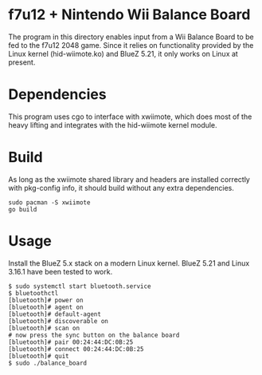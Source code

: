 f7u12 + Nintendo Wii Balance Board
==================================

The program in this directory enables input from a Wii Balance Board to
be fed to the f7u12 2048 game.  Since it relies on functionality provided
by the Linux kernel (hid-wiimote.ko) and BlueZ 5.21, it only works on
Linux at present.

Dependencies
============

This program uses cgo to interface with xwiimote, which does most of the
heavy lifting and integrates with the hid-wiimote kernel module.

Build
=====

As long as the xwiimote shared library and headers are installed
correctly with pkg-config info, it should build without any extra
dependencies.

```
sudo pacman -S xwiimote
go build
```

Usage
=====

Install the BlueZ 5.x stack on a modern Linux kernel. BlueZ 5.21 and
Linux 3.16.1 have been tested to work.

```
$ sudo systemctl start bluetooth.service
$ bluetoothctl
[bluetooth]# power on
[bluetooth]# agent on
[bluetooth]# default-agent
[bluetooth]# discoverable on
[bluetooth]# scan on
# now press the sync button on the balance board
[bluetooth]# pair 00:24:44:DC:0B:25
[bluetooth]# connect 00:24:44:DC:0B:25
[bluetooth]# quit
$ sudo ./balance_board
```
